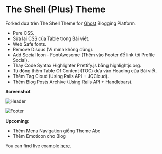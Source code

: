 # The Shell (Plus) Theme

Forked dựa trên The Shell Theme for [Ghost](http://github.com/tryghost/ghost/) Blogging Platform.

* Pure CSS.
* Sửa lại CSS của Table trong Bài viết.
* Web Safe fonts.
* Remove Disqus (Vi mình không dùng).
* Add Social Icon - FontAwesome (Thêm vào Footer để link tới Profile Social).
* Thay Code Syntax Highlighter Prettify.js bằng highlightjs.org.
* Tự động thêm Table Of Content (TOC) dựa vào Heading của Bài viết.
* Thêm Tag Cloud (Using Rails API + JQCloud).
* Thêm Blog Posts Archive (Using Rails API + Handlebars).

**Screenshot**

![Header](http://i.imgur.com/emcFzHM.png)

![Footer](http://i.imgur.com/B7QELla.png)

**Upcoming**:

* Thêm Menu Navigation giống Theme Abc
* Thêm Emoticon cho Blog

You can find live example [here](http://notes.viphat.work/).
